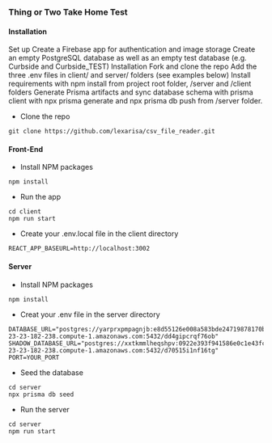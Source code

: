 ### Thing or Two Take Home Test

#### Installation

Set up
Create a Firebase app for authentication and image storage
Create an empty PostgreSQL database as well as an empty test database (e.g. Curbside and Curbside_TEST)
Installation
Fork and clone the repo
Add the three .env files in client/ and server/ folders (see examples below)
Install requirements with npm install from project root folder, /server and /client folders
Generate Prisma artifacts and sync database schema with prisma client with npx prisma generate and npx prisma db push from /server folder.

- Clone the repo

```
git clone https://github.com/lexarisa/csv_file_reader.git

```

#### Front-End 

- Install NPM packages

```
npm install

```

- Run the app
```
cd client
npm run start

```
- Create your .env.local file in the client directory

```
REACT_APP_BASEURL=http://localhost:3002

```

#### Server

- Install NPM packages

```
npm install

```
- Creat your .env file in the server directory
```
DATABASE_URL="postgres://yarprxpmpagnjb:e8d55126e008a583bde24719878170b36ef2f44e461c06437870d515d61c0379@ec2-23-23-182-238.compute-1.amazonaws.com:5432/dd4gipcrqf76ob"
SHADOW_DATABASE_URL="postgres://xxtkmmlheqshpv:0922e393f941586e0c1e43fcb54b3bdefb539813fc8edaddc7b4ddc33e6c58cd@ec2-23-23-182-238.compute-1.amazonaws.com:5432/d70515i1nf16tg"
PORT=YOUR_PORT
```
- Seed the database

```
cd server
npx prisma db seed

```

- Run the server
```
cd server
npm run start
```
